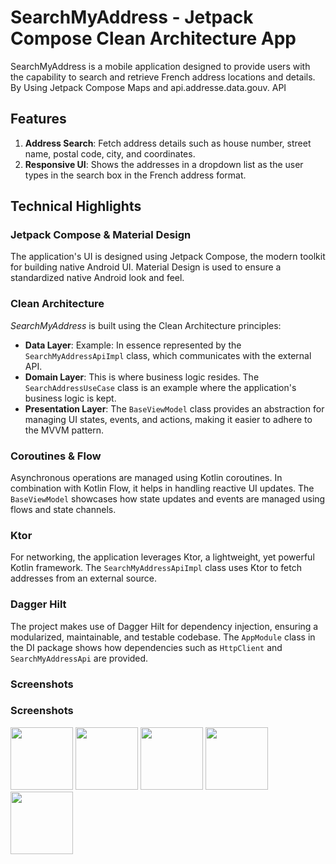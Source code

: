 # SearchMyAddress - Jetpack Compose Clean Architecture App

SearchMyAddress is a mobile application designed to provide users with the capability to search and retrieve French address locations and details. 
By Using Jetpack Compose Maps and api.addresse.data.gouv. API

## **Features**

1. **Address Search**: Fetch address details such as house number, street name, postal code, city, and coordinates.
2. **Responsive UI**: Shows the addresses in a dropdown list as the user types in the search box in the French address format.

## **Technical Highlights**

### **Jetpack Compose & Material Design**
The application's UI is designed using Jetpack Compose, the modern toolkit for building native Android UI. 
Material Design is used to ensure a standardized native Android look and feel.

### **Clean Architecture**
*SearchMyAddress* is built using the Clean Architecture principles:

- **Data Layer**: Example: In essence represented by the `SearchMyAddressApiImpl` class, which communicates with the external API.
- **Domain Layer**: This is where business logic resides. The `SearchAddressUseCase` class is an example where the application's business logic is kept.
- **Presentation Layer**: The `BaseViewModel` class provides an abstraction for managing UI states, events, and actions, making it easier to adhere to the MVVM pattern.

### **Coroutines & Flow**
Asynchronous operations are managed using Kotlin coroutines. In combination with Kotlin Flow, it helps in handling reactive UI updates. The `BaseViewModel` showcases how state updates and events are managed using flows and state channels.

### **Ktor**
For networking, the application leverages Ktor, a lightweight, yet powerful Kotlin framework. The `SearchMyAddressApiImpl` class uses Ktor to fetch addresses from an external source.

### **Dagger Hilt**
The project makes use of Dagger Hilt for dependency 
injection, ensuring a modularized, maintainable, and testable codebase. The `AppModule` class in the DI package shows how dependencies such as `HttpClient` and `SearchMyAddressApi` are provided.

### **Screenshots**

### **Screenshots**

<p float="left">
  <img src="https://github.com/Borislav91/SearchMyAddress/assets/14141206/bd7ffde2-6d1c-4232-bed8-d4076df6efd9" width="100" />
  <img src="https://github.com/Borislav91/SearchMyAddress/assets/14141206/0d9917e5-7b20-40d9-bd81-56bd3bbe2311" width="100" />
  <img src="https://github.com/Borislav91/SearchMyAddress/assets/14141206/215fc1b9-c0b3-4c10-a16e-0ef4d3690d81" width="100" />
  <img src="https://github.com/Borislav91/SearchMyAddress/assets/14141206/5d13c131-de21-47c0-a07a-d31a350b5416" width="100" />
  <img src="https://github.com/Borislav91/SearchMyAddress/assets/14141206/506a7b8e-3ea7-4a66-a33e-e86da45e9557" width="100" />
</p>

